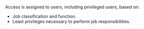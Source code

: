 Access is assigned to users, including privileged users, based on:

- Job classification and function.
- Least privileges necessary to perform job responsibilities.